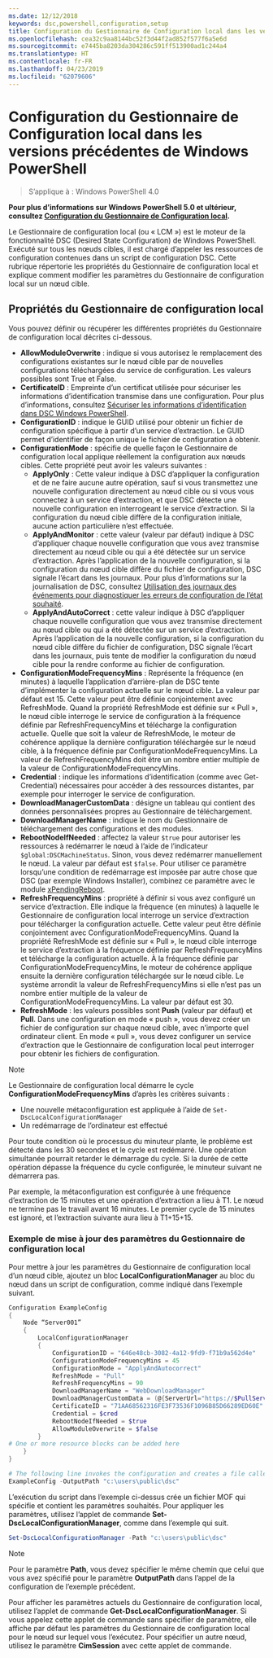 ```yaml
---
ms.date: 12/12/2018
keywords: dsc,powershell,configuration,setup
title: Configuration du Gestionnaire de Configuration local dans les versions précédentes de Windows PowerShell
ms.openlocfilehash: cea32c9aa8144bc52f3d44f2ad852f577f6a5e6d
ms.sourcegitcommit: e7445ba8203da304286c591ff513900ad1c244a4
ms.translationtype: HT
ms.contentlocale: fr-FR
ms.lasthandoff: 04/23/2019
ms.locfileid: "62079606"
---
```

# <a name="configuring-the-local-configuration-manager-in-previous-versions-of-windows-powershell"></a>Configuration du Gestionnaire de Configuration local dans les versions précédentes de Windows PowerShell

>S’applique à : Windows PowerShell 4.0

**Pour plus d’informations sur Windows PowerShell 5.0 et ultérieur, consultez [Configuration du Gestionnaire de Configuration local](metaConfig.md).**

Le Gestionnaire de configuration local (ou « LCM ») est le moteur de la fonctionnalité DSC (Desired State Configuration) de Windows PowerShell.
Exécuté sur tous les nœuds cibles, il est chargé d’appeler les ressources de configuration contenues dans un script de configuration DSC.
Cette rubrique répertorie les propriétés du Gestionnaire de configuration local et explique comment modifier les paramètres du Gestionnaire de configuration local sur un nœud cible.

## <a name="local-configuration-manager-properties"></a>Propriétés du Gestionnaire de configuration local

Vous pouvez définir ou récupérer les différentes propriétés du Gestionnaire de configuration local décrites ci-dessous.

- **AllowModuleOverwrite** : indique si vous autorisez le remplacement des configurations existantes sur le nœud cible par de nouvelles configurations téléchargées du service de configuration. Les valeurs possibles sont True et False.
- **CertificateID** : Empreinte d’un certificat utilisée pour sécuriser les informations d’identification transmise dans une configuration. Pour plus d’informations, consultez [Sécuriser les informations d’identification dans DSC Windows PowerShell](https://blogs.msdn.microsoft.com/powershell/2014/01/31/want-to-secure-credentials-in-windows-powershell-desired-state-configuration/).
- **ConfigurationID** : indique le GUID utilisé pour obtenir un fichier de configuration spécifique à partir d’un service d’extraction. Le GUID permet d’identifier de façon unique le fichier de configuration à obtenir.
- **ConfigurationMode** : spécifie de quelle façon le Gestionnaire de configuration local applique réellement la configuration aux nœuds cibles. Cette propriété peut avoir les valeurs suivantes :
  - **ApplyOnly** : Cette valeur indique à DSC d’appliquer la configuration et de ne faire aucune autre opération, sauf si vous transmettez une nouvelle configuration directement au nœud cible ou si vous vous connectez à un service d’extraction, et que DSC détecte une nouvelle configuration en interrogeant le service d’extraction. Si la configuration du nœud cible diffère de la configuration initiale, aucune action particulière n’est effectuée.
  - **ApplyAndMonitor** : cette valeur (valeur par défaut) indique à DSC d’appliquer chaque nouvelle configuration que vous avez transmise directement au nœud cible ou qui a été détectée sur un service d’extraction. Après l’application de la nouvelle configuration, si la configuration du nœud cible diffère du fichier de configuration, DSC signale l’écart dans les journaux. Pour plus d’informations sur la journalisation de DSC, consultez [Utilisation des journaux des événements pour diagnostiquer les erreurs de configuration de l’état souhaité](http://blogs.msdn.com/b/powershell/archive/2014/01/03/using-event-logs-to-diagnose-errors-in-desired-state-configuration.aspx).
  - **ApplyAndAutoCorrect** : cette valeur indique à DSC d’appliquer chaque nouvelle configuration que vous avez transmise directement au nœud cible ou qui a été détectée sur un service d’extraction. Après l’application de la nouvelle configuration, si la configuration du nœud cible diffère du fichier de configuration, DSC signale l’écart dans les journaux, puis tente de modifier la configuration du nœud cible pour la rendre conforme au fichier de configuration.
- **ConfigurationModeFrequencyMins** : Représente la fréquence (en minutes) à laquelle l’application d’arrière-plan de DSC tente d’implémenter la configuration actuelle sur le nœud cible. La valeur par défaut est 15. Cette valeur peut être définie conjointement avec RefreshMode. Quand la propriété RefreshMode est définie sur « Pull », le nœud cible interroge le service de configuration à la fréquence définie par RefreshFrequencyMins et télécharge la configuration actuelle. Quelle que soit la valeur de RefreshMode, le moteur de cohérence applique la dernière configuration téléchargée sur le nœud cible, à la fréquence définie par ConfigurationModeFrequencyMins. La valeur de RefreshFrequencyMins doit être un nombre entier multiple de la valeur de ConfigurationModeFrequencyMins.
- **Credential** : indique les informations d’identification (comme avec Get-Credential) nécessaires pour accéder à des ressources distantes, par exemple pour interroger le service de configuration.
- **DownloadManagerCustomData** : désigne un tableau qui contient des données personnalisées propres au Gestionnaire de téléchargement.
- **DownloadManagerName** : indique le nom du Gestionnaire de téléchargement des configurations et des modules.
- **RebootNodeIfNeeded** : affectez la valeur `$true` pour autoriser les ressources à redémarrer le nœud à l’aide de l’indicateur `$global:DSCMachineStatus`. Sinon, vous devez redémarrer manuellement le nœud. La valeur par défaut est `$false`. Pour utiliser ce paramètre lorsqu’une condition de redémarrage est imposée par autre chose que DSC (par exemple Windows Installer), combinez ce paramètre avec le module [xPendingReboot](https://github.com/powershell/xpendingreboot).
- **RefreshFrequencyMins** : propriété à définir si vous avez configuré un service d’extraction. Elle indique la fréquence (en minutes) à laquelle le Gestionnaire de configuration local interroge un service d’extraction pour télécharger la configuration actuelle. Cette valeur peut être définie conjointement avec ConfigurationModeFrequencyMins. Quand la propriété RefreshMode est définie sur « Pull », le nœud cible interroge le service d’extraction à la fréquence définie par RefreshFrequencyMins et télécharge la configuration actuelle. À la fréquence définie par ConfigurationModeFrequencyMins, le moteur de cohérence applique ensuite la dernière configuration téléchargée sur le nœud cible. Le système arrondit la valeur de RefreshFrequencyMins si elle n’est pas un nombre entier multiple de la valeur de ConfigurationModeFrequencyMins. La valeur par défaut est 30.
- **RefreshMode** : les valeurs possibles sont **Push** (valeur par défaut) et **Pull**. Dans une configuration en mode « push », vous devez créer un fichier de configuration sur chaque nœud cible, avec n’importe quel ordinateur client. En mode « pull », vous devez configurer un service d’extraction que le Gestionnaire de configuration local peut interroger pour obtenir les fichiers de configuration.

> [!NOTE]
> Le Gestionnaire de configuration local démarre le cycle **ConfigurationModeFrequencyMins** d’après les critères suivants :
>
> - Une nouvelle métaconfiguration est appliquée à l’aide de `Set-DscLocalConfigurationManager`
> - Un redémarrage de l’ordinateur est effectué
>
> Pour toute condition où le processus du minuteur plante, le problème est détecté dans les 30 secondes et le cycle est redémarré.
> Une opération simultanée pourrait retarder le démarrage du cycle. Si la durée de cette opération dépasse la fréquence du cycle configurée, le minuteur suivant ne démarrera pas.
>
> Par exemple, la métaconfiguration est configurée à une fréquence d’extraction de 15 minutes et une opération d’extraction a lieu à T1.  Le nœud ne termine pas le travail avant 16 minutes.  Le premier cycle de 15 minutes est ignoré, et l’extraction suivante aura lieu à T1+15+15.

### <a name="example-of-updating-local-configuration-manager-settings"></a>Exemple de mise à jour des paramètres du Gestionnaire de configuration local

Pour mettre à jour les paramètres du Gestionnaire de configuration local d’un nœud cible, ajoutez un bloc **LocalConfigurationManager** au bloc du nœud dans un script de configuration, comme indiqué dans l’exemple suivant.

```powershell
Configuration ExampleConfig
{
    Node “Server001”
    {
        LocalConfigurationManager
        {
            ConfigurationID = "646e48cb-3082-4a12-9fd9-f71b9a562d4e"
            ConfigurationModeFrequencyMins = 45
            ConfigurationMode = "ApplyAndAutocorrect"
            RefreshMode = "Pull"
            RefreshFrequencyMins = 90
            DownloadManagerName = "WebDownloadManager"
            DownloadManagerCustomData = (@{ServerUrl="https://$PullService/psdscpullserver.svc"})
            CertificateID = "71AA68562316FE3F73536F1096B85D66289ED60E"
            Credential = $cred
            RebootNodeIfNeeded = $true
            AllowModuleOverwrite = $false
        }
# One or more resource blocks can be added here
    }
}

# The following line invokes the configuration and creates a file called Server001.meta.mof at the specified path
ExampleConfig -OutputPath "c:\users\public\dsc"
```

L’exécution du script dans l’exemple ci-dessus crée un fichier MOF qui spécifie et contient les paramètres souhaités.
Pour appliquer les paramètres, utilisez l’applet de commande **Set-DscLocalConfigurationManager**, comme dans l’exemple qui suit.

```powershell
Set-DscLocalConfigurationManager -Path "c:\users\public\dsc"
```

> [!NOTE]
> Pour le paramètre **Path**, vous devez spécifier le même chemin que celui que vous avez spécifié pour le paramètre **OutputPath** dans l’appel de la configuration de l’exemple précédent.

Pour afficher les paramètres actuels du Gestionnaire de configuration local, utilisez l’applet de commande **Get-DscLocalConfigurationManager**.
Si vous appelez cette applet de commande sans spécifier de paramètre, elle affiche par défaut les paramètres du Gestionnaire de configuration local pour le nœud sur lequel vous l’exécutez.
Pour spécifier un autre nœud, utilisez le paramètre **CimSession** avec cette applet de commande.
